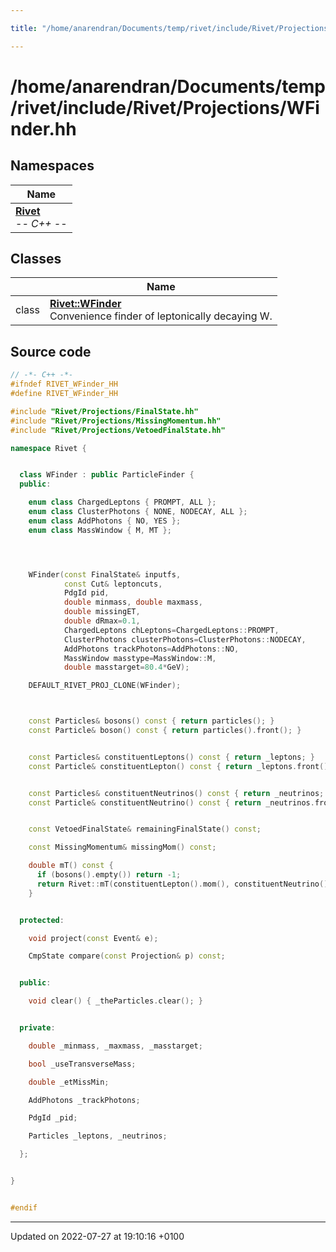 ```yaml
---

title: "/home/anarendran/Documents/temp/rivet/include/Rivet/Projections/WFinder.hh"

---
```


# /home/anarendran/Documents/temp/rivet/include/Rivet/Projections/WFinder.hh



## Namespaces

| Name           |
| -------------- |
| **[Rivet](http://example.org/namespaces/namespacerivet/)** <br>-*- C++ -*-  |

## Classes

|                | Name           |
| -------------- | -------------- |
| class | **[Rivet::WFinder](http://example.org/classes/classrivet_1_1wfinder/)** <br>Convenience finder of leptonically decaying W.  |




## Source code

```cpp
// -*- C++ -*-
#ifndef RIVET_WFinder_HH
#define RIVET_WFinder_HH

#include "Rivet/Projections/FinalState.hh"
#include "Rivet/Projections/MissingMomentum.hh"
#include "Rivet/Projections/VetoedFinalState.hh"

namespace Rivet {


  class WFinder : public ParticleFinder {
  public:

    enum class ChargedLeptons { PROMPT, ALL };
    enum class ClusterPhotons { NONE, NODECAY, ALL };
    enum class AddPhotons { NO, YES };
    enum class MassWindow { M, MT };




    WFinder(const FinalState& inputfs,
            const Cut& leptoncuts,
            PdgId pid,
            double minmass, double maxmass,
            double missingET,
            double dRmax=0.1,
            ChargedLeptons chLeptons=ChargedLeptons::PROMPT,
            ClusterPhotons clusterPhotons=ClusterPhotons::NODECAY,
            AddPhotons trackPhotons=AddPhotons::NO,
            MassWindow masstype=MassWindow::M,
            double masstarget=80.4*GeV);

    DEFAULT_RIVET_PROJ_CLONE(WFinder);



    const Particles& bosons() const { return particles(); }
    const Particle& boson() const { return particles().front(); }


    const Particles& constituentLeptons() const { return _leptons; }
    const Particle& constituentLepton() const { return _leptons.front(); }


    const Particles& constituentNeutrinos() const { return _neutrinos; }
    const Particle& constituentNeutrino() const { return _neutrinos.front(); }


    const VetoedFinalState& remainingFinalState() const;

    const MissingMomentum& missingMom() const;

    double mT() const {
      if (bosons().empty()) return -1;
      return Rivet::mT(constituentLepton().mom(), constituentNeutrino().mom());
    }


  protected:

    void project(const Event& e);

    CmpState compare(const Projection& p) const;


  public:

    void clear() { _theParticles.clear(); }


  private:

    double _minmass, _maxmass, _masstarget;

    bool _useTransverseMass;

    double _etMissMin;

    AddPhotons _trackPhotons;

    PdgId _pid;

    Particles _leptons, _neutrinos;

  };


}


#endif
```


-------------------------------

Updated on 2022-07-27 at 19:10:16 +0100
